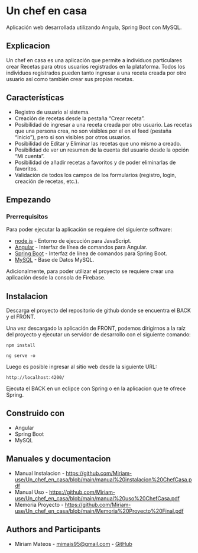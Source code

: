 # Un chef en casa 
Aplicación web desarrollada utilizando Angula, Spring Boot con MySQL.

## Explicacion
Un chef en casa es una aplicación que permite a individuos particulares crear Recetas para otros usuarios registrados en la plataforma. Todos los individuos registrados pueden tanto ingresar a una receta creada por otro usuario así como también crear sus propias recetas.

## Características
- Registro de usuario al sistema.
- Creación de recetas desde la pestaña “Crear receta”.
- Posibilidad de ingresar a una receta creada por otro usuario. Las recetas que una persona crea, no son visibles por el en el feed (pestaña “Inicio”), pero si son visibles por otros usuarios.
- Posibilidad de Editar y Eliminar las recetas que uno mismo a creado.
- Posibilidad de ver un resumen de la cuenta del usuario desde la opción “Mi cuenta”.
- Posibilidad de añadir recetas a favoritos y de poder eliminarlas de favoritos.
- Validación de todos los campos de los formularios (registro, login, creación de recetas, etc.).

## Empezando
### Prerrequisitos
Para poder ejecutar la aplicación se requiere del siguiente software:

- [node.js](https://nodejs.org/en/) - Entorno de ejecución para JavaScript.
- [Angular](https://angular.io/cli) - Interfaz de línea de comandos para Angular.
- [Spring Boot](https://spring.io/projects/spring-boot) - Interfaz de línea de comandos para Spring Boot.
- [MySQL](https://www.mysql.com/) - Base de Datos MySQL.

Adicionalmente, para poder utilizar el proyecto se requiere crear una aplicación desde la consola de Firebase.

## Instalacion
Descarga el proyecto del repositorio de github donde se encuentra el BACK y el FRONT.

Una vez descargado la aplicación de FRONT, podemos dirigirnos a la raíz del proyecto y ejecutar un servidor de desarrollo con el siguiente comando:
```
npm install

ng serve -o
```
Luego es posible ingresar al sitio web desde la siguiente URL:
```
http://localhost:4200/
```
Ejecuta el BACK en un eclipce con Spring o en la aplicacion que te ofrece Spring.

## Construido con
- Angular
- Spring Boot
- MySQL

## Manuales y documentacion
- Manual Instalacion - https://github.com/Miriam-use/Un_chef_en_casa/blob/main/manual%20instalacion%20ChefCasa.pdf
- Manual Uso - https://github.com/Miriam-use/Un_chef_en_casa/blob/main/manual%20uso%20ChefCasa.pdf
- Memoria Proyecto - https://github.com/Miriam-use/Un_chef_en_casa/blob/main/Memoria%20Proyecto%20Final.pdf

## Authors and Participants
- Miriam Mateos - mimais95@gmail.com - [GitHub](https://github.com/Miriam-use)
